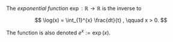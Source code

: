 The *exponential function* $\exp: \mathbb{R} \to \mathbb{R}$ is the inverse to 

$$
\log(x) = \int_{1}^{x} \frac{dt}{t} , \qquad x > 0.
$$

The function is also denoted $e^x := \exp(x)$.
